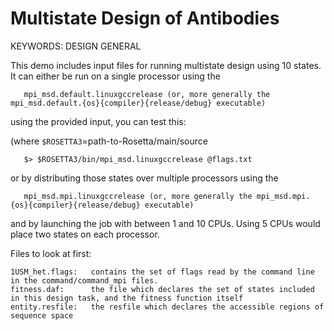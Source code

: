 # Multistate Design of Antibodies

KEYWORDS: DESIGN GENERAL

This demo includes input files for running multistate design using 10 states.
It can either be run on a single processor using the
```
   mpi_msd.default.linuxgccrelease (or, more generally the mpi_msd.default.{os}{compiler}{release/debug} executable)
```
   using the provided input, you can test this:
   
   (where `$ROSETTA3`=path-to-Rosetta/main/source

```
   $> $ROSETTA3/bin/mpi_msd.linuxgccrelease @flags.txt
```

or by distributing those states over multiple processors using the
```
   mpi_msd.mpi.linuxgccrelease (or, more generally the mpi_msd.mpi.{os}{compiler}{release/debug} executable)
```
and by launching the job with between 1 and 10 CPUs.  Using 5 CPUs would place two states
on each processor.

Files to look at first:
```
1USM_het.flags:   contains the set of flags read by the command line in the command/command_mpi files.
fitness.daf:      the file which declares the set of states included in this design task, and the fitness function itself
entity.resfile:   the resfile which declares the accessible regions of sequence space
```

